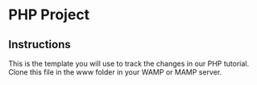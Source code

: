 # PHP Project


## Instructions
This is the template you will use to track the changes in our PHP tutorial. Clone this file in the www folder in your WAMP or MAMP server.


#